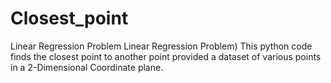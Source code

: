 # Closest_point
Linear Regression Problem
Linear Regression Problem)
This python code finds the closest point to another point provided a dataset of various points in a 2-Dimensional Coordinate plane.
